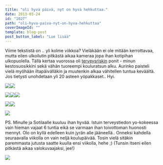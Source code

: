```yaml
---
title: "oli hyvä päivä, nyt on hyvä hehkuttaa."
date: 2013-03-24
id: "1027"
path: "oli-hyva-paiva-nyt-on-hyva-hehkuttaa"
coverImageId: ""
template: blog-post
post_button_label: "Lue lisää"
---
```


Viime tekstistä on .. yli kolme viikkoa? Vieläkään ei ole mitään kerrottavaa, mutta eilen ulkoilutin pitkästä aikaa kameraa jopa ihan kotipihan ulkopuolella. Tällä kertaa vuorossa oli [terveysriskin](http://kilpasilakka.blogspot.fi/) ponit - minun kestosuosikkini sekä vähän tuoreempi kouluratsun alku. Aurinko paisteli vielä myöhään iltapäivälläkin ja muutenkin alkaa vähitellen tuntua keväältä. Jos tietysti unohdetaan yli 20 asteen yöpakkaset.. Hyi.

[![](/images/IMG_0321.JPG)](http://4.bp.blogspot.com/-yGbrL_XOE6c/UU60ziUeEbI/AAAAAAAAFfc/j5_pjqbIk48/s1600/IMG_0321.JPG)[![](/images/IMG_0156.JPG)](http://1.bp.blogspot.com/-FLHG1ADjDZk/UU60xJwhrGI/AAAAAAAAFe0/WmEQdeFNHWE/s1600/IMG_0156.JPG)

[![](/images/IMG_0123.JPG)](http://1.bp.blogspot.com/-Mw8Y9QfTaXM/UU61QtPUV4I/AAAAAAAAFgI/P3XVSH8neaE/s1600/IMG_0123.JPG)[![](/images/IMG_0363.JPG)](http://3.bp.blogspot.com/-MRbCDrUE88g/UU601NQIEUI/AAAAAAAAFgA/ZsOmUL_DKDs/s1600/IMG_0363.JPG)[![](/images/IMG_0340.JPG)](http://1.bp.blogspot.com/-7Jn46qYpGXg/UU600j4s2nI/AAAAAAAAFf0/awT_nrmxxZ0/s1600/IMG_0340.JPG)

[![](/images/IMG_0246.JPG)](http://2.bp.blogspot.com/-02Po6QS4Zq4/UU60zPT1mVI/AAAAAAAAFfY/wLygSHYdU1E/s1600/IMG_0246.JPG)[![](/images/IMG_0381.JPG)](http://4.bp.blogspot.com/-zHWa18Dy0MY/UU600yHrECI/AAAAAAAAFf8/uc6ozl0lJes/s1600/IMG_0381.JPG)

[![](/images/IMG_0383.JPG)](http://3.bp.blogspot.com/-73HU_2TNP0U/UU601hUhD6I/AAAAAAAAFgE/F4Cj-tzRuIc/s1600/IMG_0383.JPG)

PS. Minulle ja Sotilaalle kuuluu ihan hyvää. Istuin terveystiedon yo-kokeessa vain hieman vajaat 6 tuntia eikä se varmaan ihan toivottoman huonosti mennyt. Olo on kyllä edelleen kuin jyrän alle jääneellä.. Onneksi kahdella seuraavalla viikolla on vain neljä koulupäivää. Tosin vielä sitäkin paremmasta jutusta saatte kuulla ensi viikolla, hehe ;) (Tunsin itseni eilen pitkästä aikaa valokuvaajaksi, jee!)

[![](/images/ak.jpg)](http://4.bp.blogspot.com/-Yd2FZ_ogY-Q/UU63wYuPvEI/AAAAAAAAFgY/heFJ4dDAxIw/s1600/ak.jpg)
